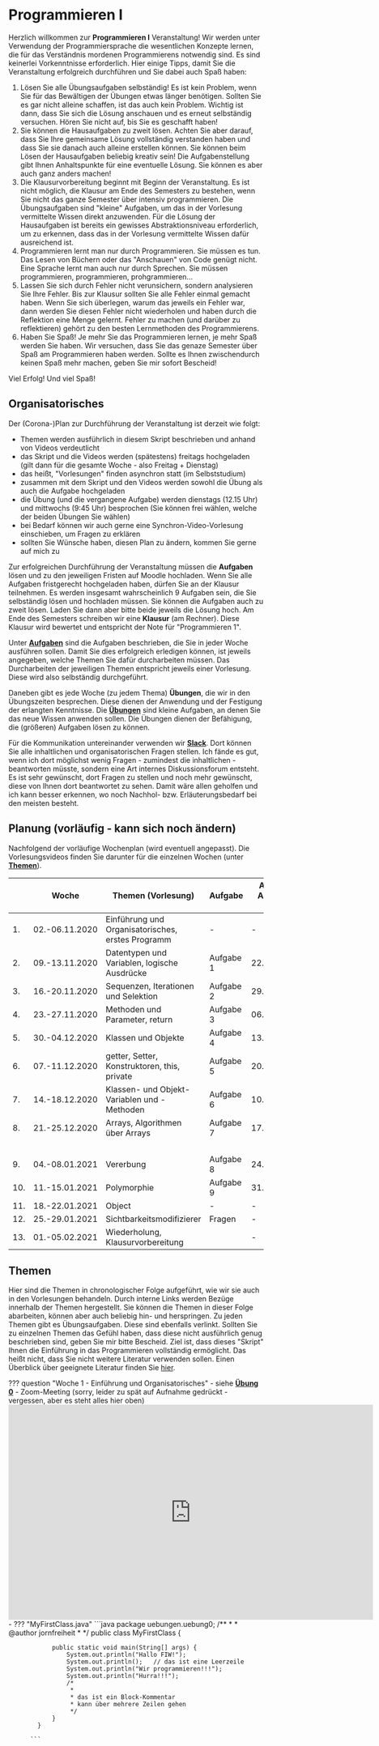 # Programmieren I

Herzlich willkommen zur **Programmieren I** Veranstaltung! Wir werden unter Verwendung der Programmiersprache die wesentlichen Konzepte lernen, die für das Verständnis mordenen Programmierens notwendig sind. Es sind keinerlei Vorkenntnisse erforderlich. Hier einige Tipps, damit Sie die Veranstaltung erfolgreich durchführen und Sie dabei auch Spaß haben:

1. Lösen Sie alle Übungsaufgaben selbständig! Es ist kein Problem, wenn Sie für das Bewältigen der Übungen etwas länger benötigen. Sollten Sie es gar nicht alleine schaffen, ist das auch kein Problem. Wichtig ist dann, dass Sie sich die Lösung anschauen und es erneut selbständig versuchen. Hören Sie nicht auf, bis Sie es geschafft haben!
2. Sie können die Hausaufgaben zu zweit lösen. Achten Sie aber darauf, dass Sie Ihre gemeinsame Lösung vollständig verstanden haben und dass Sie sie danach auch alleine erstellen können. Sie können beim Lösen der Hausaufgaben beliebig kreativ sein! Die Aufgabenstellung gibt Ihnen Anhaltspunkte für eine eventuelle Lösung. Sie können es aber auch ganz anders machen!
3. Die Klausurvorbereitung beginnt mit Beginn der Veranstaltung. Es ist nicht möglich, die Klausur am Ende des Semesters zu bestehen, wenn Sie nicht das ganze Semester über intensiv programmieren. Die Übungsaufgaben sind "kleine" Aufgaben, um das in der Vorlesung vermittelte Wissen direkt anzuwenden. Für die Lösung der Hausaufgaben ist bereits ein gewisses Abstraktionsniveau erforderlich, um zu erkennen, dass das in der Vorlesung vermittelte Wissen dafür ausreichend ist. 
4. Programmieren lernt man nur durch Programmieren. Sie müssen es tun. Das Lesen von Büchern oder das "Anschauen" von Code genügt nicht. Eine Sprache lernt man auch nur durch Sprechen. Sie müssen programmieren, programmieren, prohgrammieren...
5. Lassen Sie sich durch Fehler nicht verunsichern, sondern analysieren Sie Ihre Fehler. Bis zur Klausur sollten Sie alle Fehler einmal gemacht haben. Wenn Sie sich überlegen, warum das jeweils ein Fehler war, dann werden Sie diesen Fehler nicht wiederholen und haben durch die Reflektion eine Menge gelernt. Fehler zu machen (und darüber zu reflektieren) gehört zu den besten Lernmethoden des Programmierens.
6. Haben Sie Spaß! Je mehr Sie das Programmieren lernen, je mehr Spaß werden Sie haben. Wir versuchen, dass Sie das genaze Semester über Spaß am Programmieren haben werden. Sollte es Ihnen zwischendurch keinen Spaß mehr machen, geben Sie mir sofort Bescheid!

Viel Erfolg! Und viel Spaß!

## Organisatorisches

Der (Corona-)Plan zur Durchführung der Veranstaltung ist derzeit wie folgt:

- Themen werden ausführlich in diesem Skript beschrieben und anhand von Videos verdeutlicht
- das Skript und die Videos werden (spätestens) freitags hochgeladen (gilt dann für die gesamte Woche - also Freitag + Dienstag)
- das heißt, "Vorlesungen" finden asynchron statt (im Selbststudium)
- zusammen mit dem Skript und den Videos werden sowohl die Übung als auch die Aufgabe hochgeladen
- die Übung (und die vergangene Aufgabe) werden dienstags (12.15 Uhr) und mittwochs (9:45 Uhr) besprochen (Sie können frei wählen, welche der beiden Übungen Sie wählen)
- bei Bedarf können wir auch gerne eine Synchron-Video-Vorlesung einschieben, um Fragen zu erklären 
- sollten Sie Wünsche haben, diesen Plan zu ändern, kommen Sie gerne auf mich zu

Zur erfolgreichen Durchführung der Veranstaltung müssen die **Aufgaben** lösen und zu den jeweiligen Fristen auf Moodle hochladen. Wenn Sie alle Aufgaben fristgerecht hochgeladen haben, dürfen Sie an der Klausur teilnehmen. Es werden insgesamt wahrscheinlich 9 Aufgaben sein, die Sie selbständig lösen und hochladen müssen. Sie können die Aufgaben auch zu zweit lösen. Laden Sie dann aber bitte beide jeweils die Lösung hoch. Am Ende des Semesters schreiben wir eine **Klausur** (am Rechner). Diese Klausur wird bewertet und entspricht der Note für "Programmieren 1". 

Unter [**Aufgaben**](./aufgaben/#aufgaben) sind die Aufgaben beschrieben, die Sie in jeder Woche ausführen sollen. Damit Sie dies erfolgreich erledigen können, ist jeweils angegeben, welche Themen Sie dafür durcharbeiten müssen. Das Durcharbeiten der jeweiligen Themen entspricht jeweils einer Vorlesung. Diese wird also selbständig durchgeführt. 

Daneben gibt es jede Woche (zu jedem Thema) **Übungen**, die wir in den Übungszeiten besprechen. Diese dienen der Anwendung und der Festigung der erlangten Kenntnisse. Die [**Übungen**](./uebungen/#ubungsblatter-wochenweise) sind kleine Aufgaben, an denen Sie das neue Wissen anwenden sollen. Die Übungen dienen der Befähigung, die (größeren) Aufgaben lösen zu können.  

Für die Kommunikation untereinander verwenden wir [**Slack**](https://slack.com/intl/de-de/). Dort können Sie alle inhaltlichen und organisatorischen Fragen stellen. Ich fände es gut, wenn ich dort möglichst wenig Fragen - zumindest die inhaltlichen - beantworten müsste, sondern eine Art internes Diskussionsforum entsteht. Es ist sehr gewünscht, dort Fragen zu stellen und noch mehr gewünscht, diese von Ihnen dort beantwortet zu sehen. Damit wäre allen geholfen und ich kann besser erkennen, wo noch Nachhol- bzw. Erläuterungsbedarf bei den meisten besteht.  

## Planung (vorläufig - kann sich noch ändern)


Nachfolgend der vorläufige Wochenplan (wird eventuell angepasst). Die Vorlesungsvideos finden Sie darunter für die einzelnen Wochen (unter [**Themen**](http://freiheit.f4.htw-berlin.de/prog1/#themen)).

| | Woche | Themen (Vorlesung) | Aufgabe | Abgabe Aufgabe bis | 
|-|-------|--------------------|-------|-----------------|
| 1. | 02.-06.11.2020 | Einführung und Organisatorisches, erstes Programm | -  | - | 
| 2. | 09.-13.11.2020 | Datentypen und Variablen, logische Ausdrücke | Aufgabe 1  | 22.11.2020 | 
| 3. | 16.-20.11.2020 | Sequenzen, Iterationen und Selektion | Aufgabe 2  | 29.11.2020 | 
| 4. | 23.-27.11.2020 | Methoden und Parameter, return | Aufgabe 3 | 06.12.2020 | 
| 5. | 30.-04.12.2020 | Klassen und Objekte | Aufgabe 4 | 13.12.2020 | 
| 6. | 07.-11.12.2020 | getter, Setter, Konstruktoren, this, private | Aufgabe 5  | 20.12.2020 | 
| 7. | 14.-18.12.2020 | Klassen- und Objekt-Variablen und -Methoden | Aufgabe 6  | 10.01.2021 | 
| 8. | 21.-25.12.2020 | Arrays, Algorithmen über Arrays | Aufgabe 7  | 17.01.2021 |
| | | | | | | |
| 9. | 04.-08.01.2021 | Vererbung | Aufgabe 8  | 24.01.2021 |
| 10. | 11.-15.01.2021 | Polymorphie | Aufgabe 9 | 31.01.2021 |
| 11. | 18.-22.01.2021 | Object | -  | - |
| 12. | 25.-29.01.2021 | Sichtbarkeitsmodifizierer | Fragen  | - |
| 13. | 01.-05.02.2021 | Wiederholung, Klausurvorbereitung |   | - |

## Themen

Hier sind die Themen in chronologischer Folge aufgeführt, wie wir sie auch in den Vorlesungen behandeln. Durch interne Links werden Bezüge innerhalb der Themen hergestellt. Sie können die Themen in dieser Folge abarbeiten, können aber auch beliebig hin- und herspringen. Zu jeden Themen gibt es Übungsaufgaben. Diese sind ebenfalls verlinkt. Sollten Sie zu einzelnen Themen das Gefühl haben, dass diese nicht ausführlich genug beschrieben sind, geben Sie mir bitte Bescheid. Ziel ist, dass dieses "Skript" Ihnen die Einführung in das Programmieren vollständig ermöglicht. Das heißt nicht, dass Sie nicht weitere Literatur verwenden sollen. Einen Überblick über geeignete Literatur finden Sie [hier](./tools/#literaturempfehlungen).

??? question "Woche 1 - Einführung und Organisatorisches"
	- siehe [**Übung 0**](./uebungen/#ubungsblatter-wochenweise)
	- Zoom-Meeting (sorry, leider zu spät auf Aufnahme gedrückt - vergessen, aber es steht alles hier oben)
	<iframe src="https://mediathek.htw-berlin.de/media/embed?key=827545f0878825447e5c57c4631704fd&width=720&height=425&autoplay=false&autolightsoff=false&loop=false&chapters=false&related=false&responsive=false&t=0" data-src="" class="iframeLoaded" width="720" height="425" frameborder="0" allowfullscreen="allowfullscreen" allowtransparency="true" scrolling="no"></iframe>
	- ??? "MyFirstClass.java"
		  ```java
			package uebungen.uebung0;
			/**
			 * 
			 * @author jornfreiheit
			 *
			 */
			public class MyFirstClass {

				public static void main(String[] args) {
					System.out.println("Hallo FIW!");
					System.out.println();	// das ist eine Leerzeile
					System.out.println("Wir programmieren!!!");
					System.out.println("Hurra!!!");
					/*
					 * 
					 * das ist ein Block-Kommentar
					 * kann über mehrere Zeilen gehen
					 */
				}
			}

		  ```


